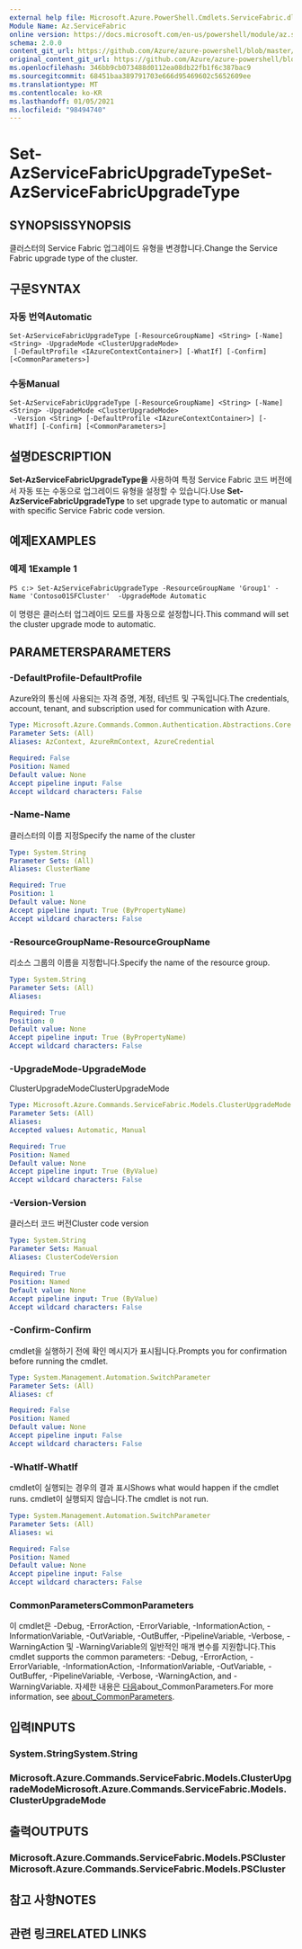 ```yaml
---
external help file: Microsoft.Azure.PowerShell.Cmdlets.ServiceFabric.dll-Help.xml
Module Name: Az.ServiceFabric
online version: https://docs.microsoft.com/en-us/powershell/module/az.servicefabric/set-azservicefabricupgradetype
schema: 2.0.0
content_git_url: https://github.com/Azure/azure-powershell/blob/master/src/ServiceFabric/ServiceFabric/help/Set-AzServiceFabricUpgradeType.md
original_content_git_url: https://github.com/Azure/azure-powershell/blob/master/src/ServiceFabric/ServiceFabric/help/Set-AzServiceFabricUpgradeType.md
ms.openlocfilehash: 346bb9cb073488d0112ea08db22fb1f6c387bac9
ms.sourcegitcommit: 68451baa389791703e666d95469602c5652609ee
ms.translationtype: MT
ms.contentlocale: ko-KR
ms.lasthandoff: 01/05/2021
ms.locfileid: "98494740"
---
```

# <span data-ttu-id="649cf-101">Set-AzServiceFabricUpgradeType</span><span class="sxs-lookup"><span data-stu-id="649cf-101">Set-AzServiceFabricUpgradeType</span></span>

## <span data-ttu-id="649cf-102">SYNOPSIS</span><span class="sxs-lookup"><span data-stu-id="649cf-102">SYNOPSIS</span></span>
<span data-ttu-id="649cf-103">클러스터의 Service Fabric 업그레이드 유형을 변경합니다.</span><span class="sxs-lookup"><span data-stu-id="649cf-103">Change the Service Fabric upgrade type of the cluster.</span></span>

## <span data-ttu-id="649cf-104">구문</span><span class="sxs-lookup"><span data-stu-id="649cf-104">SYNTAX</span></span>

### <span data-ttu-id="649cf-105">자동 번역</span><span class="sxs-lookup"><span data-stu-id="649cf-105">Automatic</span></span>
```
Set-AzServiceFabricUpgradeType [-ResourceGroupName] <String> [-Name] <String> -UpgradeMode <ClusterUpgradeMode>
 [-DefaultProfile <IAzureContextContainer>] [-WhatIf] [-Confirm] [<CommonParameters>]
```

### <span data-ttu-id="649cf-106">수동</span><span class="sxs-lookup"><span data-stu-id="649cf-106">Manual</span></span>
```
Set-AzServiceFabricUpgradeType [-ResourceGroupName] <String> [-Name] <String> -UpgradeMode <ClusterUpgradeMode>
 -Version <String> [-DefaultProfile <IAzureContextContainer>] [-WhatIf] [-Confirm] [<CommonParameters>]
```

## <span data-ttu-id="649cf-107">설명</span><span class="sxs-lookup"><span data-stu-id="649cf-107">DESCRIPTION</span></span>
<span data-ttu-id="649cf-108">**Set-AzServiceFabricUpgradeType을** 사용하여 특정 Service Fabric 코드 버전에서 자동 또는 수동으로 업그레이드 유형을 설정할 수 있습니다.</span><span class="sxs-lookup"><span data-stu-id="649cf-108">Use **Set-AzServiceFabricUpgradeType** to set upgrade type to automatic or manual with specific Service Fabric code version.</span></span>

## <span data-ttu-id="649cf-109">예제</span><span class="sxs-lookup"><span data-stu-id="649cf-109">EXAMPLES</span></span>

### <span data-ttu-id="649cf-110">예제 1</span><span class="sxs-lookup"><span data-stu-id="649cf-110">Example 1</span></span>
```
PS c:> Set-AzServiceFabricUpgradeType -ResourceGroupName 'Group1' -Name 'Contoso01SFCluster'  -UpgradeMode Automatic
```

<span data-ttu-id="649cf-111">이 명령은 클러스터 업그레이드 모드를 자동으로 설정합니다.</span><span class="sxs-lookup"><span data-stu-id="649cf-111">This command will set the cluster upgrade mode to automatic.</span></span>

## <span data-ttu-id="649cf-112">PARAMETERS</span><span class="sxs-lookup"><span data-stu-id="649cf-112">PARAMETERS</span></span>

### <span data-ttu-id="649cf-113">-DefaultProfile</span><span class="sxs-lookup"><span data-stu-id="649cf-113">-DefaultProfile</span></span>
<span data-ttu-id="649cf-114">Azure와의 통신에 사용되는 자격 증명, 계정, 테넌트 및 구독입니다.</span><span class="sxs-lookup"><span data-stu-id="649cf-114">The credentials, account, tenant, and subscription used for communication with Azure.</span></span>

```yaml
Type: Microsoft.Azure.Commands.Common.Authentication.Abstractions.Core.IAzureContextContainer
Parameter Sets: (All)
Aliases: AzContext, AzureRmContext, AzureCredential

Required: False
Position: Named
Default value: None
Accept pipeline input: False
Accept wildcard characters: False
```

### <span data-ttu-id="649cf-115">-Name</span><span class="sxs-lookup"><span data-stu-id="649cf-115">-Name</span></span>
<span data-ttu-id="649cf-116">클러스터의 이름 지정</span><span class="sxs-lookup"><span data-stu-id="649cf-116">Specify the name of the cluster</span></span>

```yaml
Type: System.String
Parameter Sets: (All)
Aliases: ClusterName

Required: True
Position: 1
Default value: None
Accept pipeline input: True (ByPropertyName)
Accept wildcard characters: False
```

### <span data-ttu-id="649cf-117">-ResourceGroupName</span><span class="sxs-lookup"><span data-stu-id="649cf-117">-ResourceGroupName</span></span>
<span data-ttu-id="649cf-118">리소스 그룹의 이름을 지정합니다.</span><span class="sxs-lookup"><span data-stu-id="649cf-118">Specify the name of the resource group.</span></span>

```yaml
Type: System.String
Parameter Sets: (All)
Aliases:

Required: True
Position: 0
Default value: None
Accept pipeline input: True (ByPropertyName)
Accept wildcard characters: False
```

### <span data-ttu-id="649cf-119">-UpgradeMode</span><span class="sxs-lookup"><span data-stu-id="649cf-119">-UpgradeMode</span></span>
<span data-ttu-id="649cf-120">ClusterUpgradeMode</span><span class="sxs-lookup"><span data-stu-id="649cf-120">ClusterUpgradeMode</span></span>

```yaml
Type: Microsoft.Azure.Commands.ServiceFabric.Models.ClusterUpgradeMode
Parameter Sets: (All)
Aliases:
Accepted values: Automatic, Manual

Required: True
Position: Named
Default value: None
Accept pipeline input: True (ByValue)
Accept wildcard characters: False
```

### <span data-ttu-id="649cf-121">-Version</span><span class="sxs-lookup"><span data-stu-id="649cf-121">-Version</span></span>
<span data-ttu-id="649cf-122">클러스터 코드 버전</span><span class="sxs-lookup"><span data-stu-id="649cf-122">Cluster code version</span></span>

```yaml
Type: System.String
Parameter Sets: Manual
Aliases: ClusterCodeVersion

Required: True
Position: Named
Default value: None
Accept pipeline input: True (ByValue)
Accept wildcard characters: False
```

### <span data-ttu-id="649cf-123">-Confirm</span><span class="sxs-lookup"><span data-stu-id="649cf-123">-Confirm</span></span>
<span data-ttu-id="649cf-124">cmdlet을 실행하기 전에 확인 메시지가 표시됩니다.</span><span class="sxs-lookup"><span data-stu-id="649cf-124">Prompts you for confirmation before running the cmdlet.</span></span>

```yaml
Type: System.Management.Automation.SwitchParameter
Parameter Sets: (All)
Aliases: cf

Required: False
Position: Named
Default value: None
Accept pipeline input: False
Accept wildcard characters: False
```

### <span data-ttu-id="649cf-125">-WhatIf</span><span class="sxs-lookup"><span data-stu-id="649cf-125">-WhatIf</span></span>
<span data-ttu-id="649cf-126">cmdlet이 실행되는 경우의 결과 표시</span><span class="sxs-lookup"><span data-stu-id="649cf-126">Shows what would happen if the cmdlet runs.</span></span>
<span data-ttu-id="649cf-127">cmdlet이 실행되지 않습니다.</span><span class="sxs-lookup"><span data-stu-id="649cf-127">The cmdlet is not run.</span></span>

```yaml
Type: System.Management.Automation.SwitchParameter
Parameter Sets: (All)
Aliases: wi

Required: False
Position: Named
Default value: None
Accept pipeline input: False
Accept wildcard characters: False
```

### <span data-ttu-id="649cf-128">CommonParameters</span><span class="sxs-lookup"><span data-stu-id="649cf-128">CommonParameters</span></span>
<span data-ttu-id="649cf-129">이 cmdlet은 -Debug, -ErrorAction, -ErrorVariable, -InformationAction, -InformationVariable, -OutVariable, -OutBuffer, -PipelineVariable, -Verbose, -WarningAction 및 -WarningVariable의 일반적인 매개 변수를 지원합니다.</span><span class="sxs-lookup"><span data-stu-id="649cf-129">This cmdlet supports the common parameters: -Debug, -ErrorAction, -ErrorVariable, -InformationAction, -InformationVariable, -OutVariable, -OutBuffer, -PipelineVariable, -Verbose, -WarningAction, and -WarningVariable.</span></span> <span data-ttu-id="649cf-130">자세한 내용은 [다음](http://go.microsoft.com/fwlink/?LinkID=113216)about_CommonParameters.</span><span class="sxs-lookup"><span data-stu-id="649cf-130">For more information, see [about_CommonParameters](http://go.microsoft.com/fwlink/?LinkID=113216).</span></span>

## <span data-ttu-id="649cf-131">입력</span><span class="sxs-lookup"><span data-stu-id="649cf-131">INPUTS</span></span>

### <span data-ttu-id="649cf-132">System.String</span><span class="sxs-lookup"><span data-stu-id="649cf-132">System.String</span></span>

### <span data-ttu-id="649cf-133">Microsoft.Azure.Commands.ServiceFabric.Models.ClusterUpgradeMode</span><span class="sxs-lookup"><span data-stu-id="649cf-133">Microsoft.Azure.Commands.ServiceFabric.Models.ClusterUpgradeMode</span></span>

## <span data-ttu-id="649cf-134">출력</span><span class="sxs-lookup"><span data-stu-id="649cf-134">OUTPUTS</span></span>

### <span data-ttu-id="649cf-135">Microsoft.Azure.Commands.ServiceFabric.Models.PSCluster</span><span class="sxs-lookup"><span data-stu-id="649cf-135">Microsoft.Azure.Commands.ServiceFabric.Models.PSCluster</span></span>

## <span data-ttu-id="649cf-136">참고 사항</span><span class="sxs-lookup"><span data-stu-id="649cf-136">NOTES</span></span>

## <span data-ttu-id="649cf-137">관련 링크</span><span class="sxs-lookup"><span data-stu-id="649cf-137">RELATED LINKS</span></span>
